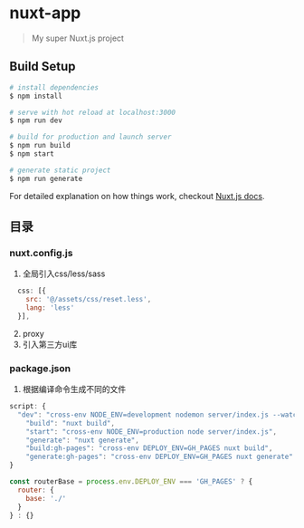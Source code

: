 # nuxt-app

> My super Nuxt.js project

## Build Setup

``` bash
# install dependencies
$ npm install

# serve with hot reload at localhost:3000
$ npm run dev

# build for production and launch server
$ npm run build
$ npm start

# generate static project
$ npm run generate
```

For detailed explanation on how things work, checkout [Nuxt.js docs](https://nuxtjs.org).

## 目录

### nuxt.config.js
1. 全局引入css/less/sass
```javascript
  css: [{
    src: '@/assets/css/reset.less',
    lang: 'less'
  }],
```
2. proxy
3. 引入第三方ui库
### package.json
1. 根据编译命令生成不同的文件
```javascript
script: {
  "dev": "cross-env NODE_ENV=development nodemon server/index.js --watch server",
    "build": "nuxt build",
    "start": "cross-env NODE_ENV=production node server/index.js",
    "generate": "nuxt generate",
    "build:gh-pages": "cross-env DEPLOY_ENV=GH_PAGES nuxt build",
    "generate:gh-pages": "cross-env DEPLOY_ENV=GH_PAGES nuxt generate"
}

const routerBase = process.env.DEPLOY_ENV === 'GH_PAGES' ? {
  router: {
    base: './'
  }
} : {}
```
